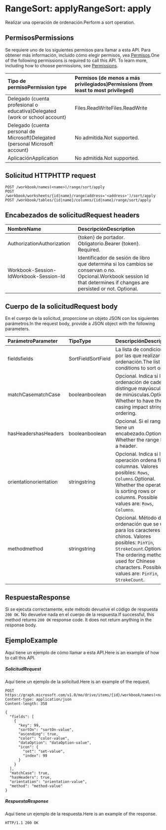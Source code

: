 # <a name="rangesort-apply"></a><span data-ttu-id="2bceb-101">RangeSort: apply</span><span class="sxs-lookup"><span data-stu-id="2bceb-101">RangeSort: apply</span></span>

<span data-ttu-id="2bceb-102">Realizar una operación de ordenación.</span><span class="sxs-lookup"><span data-stu-id="2bceb-102">Perform a sort operation.</span></span>
## <a name="permissions"></a><span data-ttu-id="2bceb-103">Permisos</span><span class="sxs-lookup"><span data-stu-id="2bceb-103">Permissions</span></span>
<span data-ttu-id="2bceb-p101">Se requiere uno de los siguientes permisos para llamar a esta API. Para obtener más información, incluido cómo elegir permisos, vea [Permisos](../../../concepts/permissions_reference.md).</span><span class="sxs-lookup"><span data-stu-id="2bceb-p101">One of the following permissions is required to call this API. To learn more, including how to choose permissions, see [Permissions](../../../concepts/permissions_reference.md).</span></span>

|<span data-ttu-id="2bceb-106">Tipo de permiso</span><span class="sxs-lookup"><span data-stu-id="2bceb-106">Permission type</span></span>      | <span data-ttu-id="2bceb-107">Permisos (de menos a más privilegiados)</span><span class="sxs-lookup"><span data-stu-id="2bceb-107">Permissions (from least to most privileged)</span></span>              |
|:--------------------|:---------------------------------------------------------|
|<span data-ttu-id="2bceb-108">Delegado (cuenta profesional o educativa)</span><span class="sxs-lookup"><span data-stu-id="2bceb-108">Delegated (work or school account)</span></span> | <span data-ttu-id="2bceb-109">Files.ReadWrite</span><span class="sxs-lookup"><span data-stu-id="2bceb-109">Files.ReadWrite</span></span>    |
|<span data-ttu-id="2bceb-110">Delegado (cuenta personal de Microsoft)</span><span class="sxs-lookup"><span data-stu-id="2bceb-110">Delegated (personal Microsoft account)</span></span> | <span data-ttu-id="2bceb-111">No admitida.</span><span class="sxs-lookup"><span data-stu-id="2bceb-111">Not supported.</span></span>    |
|<span data-ttu-id="2bceb-112">Aplicación</span><span class="sxs-lookup"><span data-stu-id="2bceb-112">Application</span></span> | <span data-ttu-id="2bceb-113">No admitida.</span><span class="sxs-lookup"><span data-stu-id="2bceb-113">Not supported.</span></span> |

## <a name="http-request"></a><span data-ttu-id="2bceb-114">Solicitud HTTP</span><span class="sxs-lookup"><span data-stu-id="2bceb-114">HTTP request</span></span>
<!-- { "blockType": "ignored" } -->
```http
POST /workbook/names(<name>)/range/sort/apply
POST /workbook/worksheets/{id|name}/range(address='<address>')/sort/apply
POST /workbook/tables/{id|name}/columns/{id|name}/range/sort/apply

```
## <a name="request-headers"></a><span data-ttu-id="2bceb-115">Encabezados de solicitud</span><span class="sxs-lookup"><span data-stu-id="2bceb-115">Request headers</span></span>
| <span data-ttu-id="2bceb-116">Nombre</span><span class="sxs-lookup"><span data-stu-id="2bceb-116">Name</span></span>       | <span data-ttu-id="2bceb-117">Descripción</span><span class="sxs-lookup"><span data-stu-id="2bceb-117">Description</span></span>|
|:---------------|:----------|
| <span data-ttu-id="2bceb-118">Authorization</span><span class="sxs-lookup"><span data-stu-id="2bceb-118">Authorization</span></span>  | <span data-ttu-id="2bceb-p102">{token} de portador. Obligatorio.</span><span class="sxs-lookup"><span data-stu-id="2bceb-p102">Bearer {token}. Required.</span></span> |
| <span data-ttu-id="2bceb-121">Workbook-Session-Id</span><span class="sxs-lookup"><span data-stu-id="2bceb-121">Workbook-Session-Id</span></span>  | <span data-ttu-id="2bceb-p103">Identificador de sesión de libro que determina si los cambios se conservan o no. Opcional.</span><span class="sxs-lookup"><span data-stu-id="2bceb-p103">Workbook session Id that determines if changes are persisted or not. Optional.</span></span>|

## <a name="request-body"></a><span data-ttu-id="2bceb-124">Cuerpo de la solicitud</span><span class="sxs-lookup"><span data-stu-id="2bceb-124">Request body</span></span>
<span data-ttu-id="2bceb-125">En el cuerpo de la solicitud, proporcione un objeto JSON con los siguientes parámetros.</span><span class="sxs-lookup"><span data-stu-id="2bceb-125">In the request body, provide a JSON object with the following parameters.</span></span>

| <span data-ttu-id="2bceb-126">Parámetro</span><span class="sxs-lookup"><span data-stu-id="2bceb-126">Parameter</span></span>    | <span data-ttu-id="2bceb-127">Tipo</span><span class="sxs-lookup"><span data-stu-id="2bceb-127">Type</span></span>   |<span data-ttu-id="2bceb-128">Descripción</span><span class="sxs-lookup"><span data-stu-id="2bceb-128">Description</span></span>|
|:---------------|:--------|:----------|
|<span data-ttu-id="2bceb-129">fields</span><span class="sxs-lookup"><span data-stu-id="2bceb-129">fields</span></span>|<span data-ttu-id="2bceb-130">SortField</span><span class="sxs-lookup"><span data-stu-id="2bceb-130">SortField</span></span>|<span data-ttu-id="2bceb-131">La lista de condiciones por las que realizar la ordenación.</span><span class="sxs-lookup"><span data-stu-id="2bceb-131">The list of conditions to sort on.</span></span>|
|<span data-ttu-id="2bceb-132">matchCase</span><span class="sxs-lookup"><span data-stu-id="2bceb-132">matchCase</span></span>|<span data-ttu-id="2bceb-133">boolean</span><span class="sxs-lookup"><span data-stu-id="2bceb-133">boolean</span></span>|<span data-ttu-id="2bceb-p104">Opcional. Indica si la ordenación de cadenas distingue mayúsculas de minúsculas.</span><span class="sxs-lookup"><span data-stu-id="2bceb-p104">Optional. Whether to have the casing impact string ordering.</span></span>|
|<span data-ttu-id="2bceb-136">hasHeaders</span><span class="sxs-lookup"><span data-stu-id="2bceb-136">hasHeaders</span></span>|<span data-ttu-id="2bceb-137">boolean</span><span class="sxs-lookup"><span data-stu-id="2bceb-137">boolean</span></span>|<span data-ttu-id="2bceb-p105">Opcional. Si el rango tiene un encabezado.</span><span class="sxs-lookup"><span data-stu-id="2bceb-p105">Optional. Whether the range has a header.</span></span>|
|<span data-ttu-id="2bceb-140">orientation</span><span class="sxs-lookup"><span data-stu-id="2bceb-140">orientation</span></span>|<span data-ttu-id="2bceb-141">string</span><span class="sxs-lookup"><span data-stu-id="2bceb-141">string</span></span>|<span data-ttu-id="2bceb-p106">Opcional. Indica si la operación ordena filas o columnas.  Valores posibles: `Rows`, `Columns`.</span><span class="sxs-lookup"><span data-stu-id="2bceb-p106">Optional. Whether the operation is sorting rows or columns.  Possible values are: `Rows`, `Columns`.</span></span>|
|<span data-ttu-id="2bceb-145">method</span><span class="sxs-lookup"><span data-stu-id="2bceb-145">method</span></span>|<span data-ttu-id="2bceb-146">string</span><span class="sxs-lookup"><span data-stu-id="2bceb-146">string</span></span>|<span data-ttu-id="2bceb-p107">Opcional. Método de ordenación que se usa para los caracteres chinos.  Valores posibles: `PinYin`, `StrokeCount`.</span><span class="sxs-lookup"><span data-stu-id="2bceb-p107">Optional. The ordering method used for Chinese characters.  Possible values are: `PinYin`, `StrokeCount`.</span></span>|

## <a name="response"></a><span data-ttu-id="2bceb-150">Respuesta</span><span class="sxs-lookup"><span data-stu-id="2bceb-150">Response</span></span>

<span data-ttu-id="2bceb-p108">Si se ejecuta correctamente, este método devuelve el código de respuesta `200 OK`. No devuelve nada en el cuerpo de la respuesta.</span><span class="sxs-lookup"><span data-stu-id="2bceb-p108">If successful, this method returns `200 OK` response code. It does not return anything in the response body.</span></span>

## <a name="example"></a><span data-ttu-id="2bceb-153">Ejemplo</span><span class="sxs-lookup"><span data-stu-id="2bceb-153">Example</span></span>
<span data-ttu-id="2bceb-154">Aquí tiene un ejemplo de cómo llamar a esta API.</span><span class="sxs-lookup"><span data-stu-id="2bceb-154">Here is an example of how to call this API.</span></span>
##### <a name="request"></a><span data-ttu-id="2bceb-155">Solicitud</span><span class="sxs-lookup"><span data-stu-id="2bceb-155">Request</span></span>
<span data-ttu-id="2bceb-156">Aquí tiene un ejemplo de la solicitud.</span><span class="sxs-lookup"><span data-stu-id="2bceb-156">Here is an example of the request.</span></span>
<!-- {
  "blockType": "request",
  "name": "rangesort_apply"
}-->
```http
POST https://graph.microsoft.com/v1.0/me/drive/items/{id}/workbook/names(<name>)/range/sort/apply
Content-type: application/json
Content-length: 358

{
  "fields": [
    {
      "key": 99,
      "sortOn": "sortOn-value",
      "ascending": true,
      "color": "color-value",
      "dataOption": "dataOption-value",
      "icon": {
        "set": "set-value",
        "index": 99
      }
    }
  ],
  "matchCase": true,
  "hasHeaders": true,
  "orientation": "orientation-value",
  "method": "method-value"
}
```

##### <a name="response"></a><span data-ttu-id="2bceb-157">Respuesta</span><span class="sxs-lookup"><span data-stu-id="2bceb-157">Response</span></span>
<span data-ttu-id="2bceb-158">Aquí tiene un ejemplo de la respuesta.</span><span class="sxs-lookup"><span data-stu-id="2bceb-158">Here is an example of the response.</span></span> 
<!-- {
  "blockType": "response",
  "truncated": true,
  "@odata.type": "microsoft.graph.none"
} -->
```http
HTTP/1.1 200 OK
```

<!-- uuid: 8fcb5dbc-d5aa-4681-8e31-b001d5168d79
2015-10-25 14:57:30 UTC -->
<!-- {
  "type": "#page.annotation",
  "description": "RangeSort: apply",
  "keywords": "",
  "section": "documentation",
  "tocPath": ""
}-->